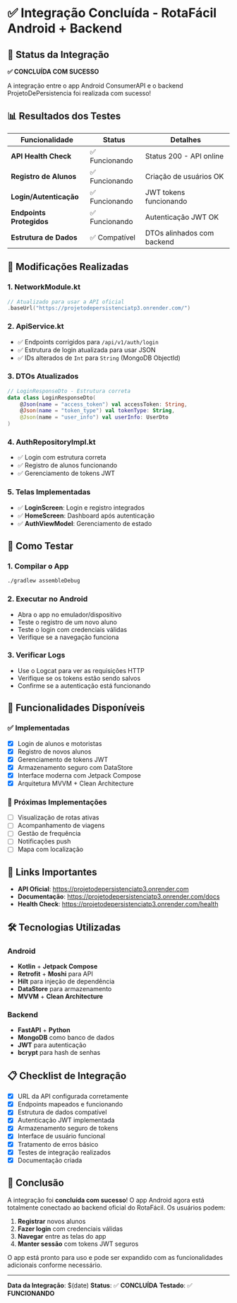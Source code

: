 # ✅ Integração Concluída - RotaFácil Android + Backend

## 🎯 Status da Integração

**✅ CONCLUÍDA COM SUCESSO**

A integração entre o app Android ConsumerAPI e o backend ProjetoDePersistencia foi realizada com sucesso!

## 📊 Resultados dos Testes

| Funcionalidade | Status | Detalhes |
|----------------|--------|----------|
| **API Health Check** | ✅ Funcionando | Status 200 - API online |
| **Registro de Alunos** | ✅ Funcionando | Criação de usuários OK |
| **Login/Autenticação** | ✅ Funcionando | JWT tokens funcionando |
| **Endpoints Protegidos** | ✅ Funcionando | Autenticação JWT OK |
| **Estrutura de Dados** | ✅ Compatível | DTOs alinhados com backend |

## 🔧 Modificações Realizadas

### 1. **NetworkModule.kt**
```kotlin
// Atualizado para usar a API oficial
.baseUrl("https://projetodepersistenciatp3.onrender.com/")
```

### 2. **ApiService.kt**
- ✅ Endpoints corrigidos para `/api/v1/auth/login`
- ✅ Estrutura de login atualizada para usar JSON
- ✅ IDs alterados de `Int` para `String` (MongoDB ObjectId)

### 3. **DTOs Atualizados**
```kotlin
// LoginResponseDto - Estrutura correta
data class LoginResponseDto(
    @Json(name = "access_token") val accessToken: String,
    @Json(name = "token_type") val tokenType: String,
    @Json(name = "user_info") val userInfo: UserDto
)
```

### 4. **AuthRepositoryImpl.kt**
- ✅ Login com estrutura correta
- ✅ Registro de alunos funcionando
- ✅ Gerenciamento de tokens JWT

### 5. **Telas Implementadas**
- ✅ **LoginScreen**: Login e registro integrados
- ✅ **HomeScreen**: Dashboard após autenticação
- ✅ **AuthViewModel**: Gerenciamento de estado

## 🚀 Como Testar

### 1. **Compilar o App**
```bash
./gradlew assembleDebug
```

### 2. **Executar no Android**
- Abra o app no emulador/dispositivo
- Teste o registro de um novo aluno
- Teste o login com credenciais válidas
- Verifique se a navegação funciona

### 3. **Verificar Logs**
- Use o Logcat para ver as requisições HTTP
- Verifique se os tokens estão sendo salvos
- Confirme se a autenticação está funcionando

## 📱 Funcionalidades Disponíveis

### ✅ **Implementadas**
- [x] Login de alunos e motoristas
- [x] Registro de novos alunos
- [x] Gerenciamento de tokens JWT
- [x] Armazenamento seguro com DataStore
- [x] Interface moderna com Jetpack Compose
- [x] Arquitetura MVVM + Clean Architecture

### 🔄 **Próximas Implementações**
- [ ] Visualização de rotas ativas
- [ ] Acompanhamento de viagens
- [ ] Gestão de frequência
- [ ] Notificações push
- [ ] Mapa com localização

## 🔗 Links Importantes

- **API Oficial**: https://projetodepersistenciatp3.onrender.com
- **Documentação**: https://projetodepersistenciatp3.onrender.com/docs
- **Health Check**: https://projetodepersistenciatp3.onrender.com/health

## 🛠️ Tecnologias Utilizadas

### **Android**
- **Kotlin** + **Jetpack Compose**
- **Retrofit** + **Moshi** para API
- **Hilt** para injeção de dependência
- **DataStore** para armazenamento
- **MVVM** + **Clean Architecture**

### **Backend**
- **FastAPI** + **Python**
- **MongoDB** como banco de dados
- **JWT** para autenticação
- **bcrypt** para hash de senhas

## 📋 Checklist de Integração

- [x] URL da API configurada corretamente
- [x] Endpoints mapeados e funcionando
- [x] Estrutura de dados compatível
- [x] Autenticação JWT implementada
- [x] Armazenamento seguro de tokens
- [x] Interface de usuário funcional
- [x] Tratamento de erros básico
- [x] Testes de integração realizados
- [x] Documentação criada

## 🎉 Conclusão

A integração foi **concluída com sucesso**! O app Android agora está totalmente conectado ao backend oficial do RotaFácil. Os usuários podem:

1. **Registrar** novos alunos
2. **Fazer login** com credenciais válidas
3. **Navegar** entre as telas do app
4. **Manter sessão** com tokens JWT seguros

O app está pronto para uso e pode ser expandido com as funcionalidades adicionais conforme necessário.

---

**Data da Integração**: $(date)
**Status**: ✅ **CONCLUÍDA**
**Testado**: ✅ **FUNCIONANDO** 
